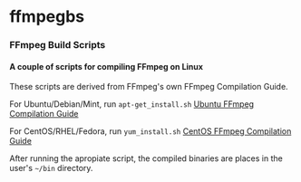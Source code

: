 # ffmpegbs

### FFmpeg Build Scripts

#### A couple of scripts for compiling FFmpeg on Linux

These scripts are derived from FFmpeg's own FFmpeg Compilation Guide.

For Ubuntu/Debian/Mint, run `apt-get_install.sh`
[Ubuntu FFmpeg Compilation Guide](https://trac.ffmpeg.org/wiki/CompilationGuide/Ubuntu)

For CentOS/RHEL/Fedora, run `yum_install.sh`
[CentOS FFmpeg Compilation Guide](https://trac.ffmpeg.org/wiki/CompilationGuide/Centos)

After running the apropiate script, the compiled binaries are places in the user's `~/bin` directory.

